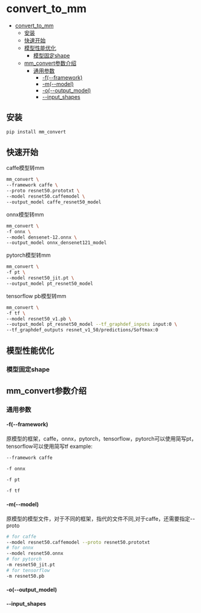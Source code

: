 # convert_to_mm
- [convert\_to\_mm](#convert_to_mm)
  - [安装](#安装)
  - [快速开始](#快速开始)
  - [模型性能优化](#模型性能优化)
    - [模型固定shape](#模型固定shape)
  - [mm\_convert参数介绍](#mm_convert参数介绍)
    - [通用参数](#通用参数)
      - [-f(--framework)](#-f--framework)
      - [-m(--model)](#-m--model)
      - [-o(--output\_model)](#-o--output_model)
      - [--input\_shapes](#--input_shapes)


## 安装
```bash
pip install mm_convert
```

## 快速开始
caffe模型转mm
```bash
mm_convert \
--framework caffe \
--proto resnet50.prototxt \
--model resnet50.caffemodel \
--output_model caffe_resnet50_model
```
onnx模型转mm
```bash
mm_convert \
-f onnx \
--model densenet-12.onnx \
--output_model onnx_densenet121_model
```
pytorch模型转mm
```bash
mm_convert \
-f pt \
--model resnet50_jit.pt \
--output_model pt_resnet50_model
```
tensorflow pb模型转mm
```bash
mm_convert \
-f tf \
--model resnet50_v1.pb \
--output_model pt_resnet50_model --tf_graphdef_inputs input:0 \
--tf_graphdef_outputs resnet_v1_50/predictions/Softmax:0
```

## 模型性能优化
### 模型固定shape


## mm_convert参数介绍
### 通用参数
#### -f(--framework)
原模型的框架，caffe，onnx，pytorch，tensorflow，pytorch可以使用简写pt，tensorflow可以使用简写tf
example:
```bash
--framework caffe

-f onnx

-f pt

-f tf
```

#### -m(--model)
原模型的模型文件，对于不同的框架，指代的文件不同,对于caffe，还需要指定--proto
```bash
# for caffe
--model resnet50.caffemodel --proto resnet50.prototxt
# for onnx
--model resnet50.onnx
# for pytorch
-m resnet50_jit.pt
# for tensorflow
-m resnet50.pb
```
#### -o(--output_model)
#### --input_shapes

<!-- ### archs
通过指定archs，指定生成mlu370或者3226的模型，并指定多核优化,使用方法     
指定生成3226的模型
```bash
--archs mtp_322
```

指定生成3226和370的模型
```bash
--archs mtp_322 mtp_372
```

指定生成3226模型，和370 8核模型
```bash
--archs mtp_322 mtp_372:8
```


指定生成3703226模型，和370 6核和8核模型
```bash
--archs mtp_322 mtp_372:6,8
```
对于3226(但核)，无须设置多核优化，对于370-s4(6核)，建议设置mtp_372:6，对于370-s4(8核)，建议设置mtp_372:8
### input_shapes
设置网络input_shape，会自动设置网络的输入shape不可变，大幅提升网络的性能，如需生成可变模型，请设置graph_shape_mutable=true    

指定输入1的shape是1,3,224,224
```bash
--input_shapes 1,3,224,224
```

指定输入1的shape是1,128, 输入2的shape是1,256，输入3的shape是1,123
```bash
--input_shapes 1,128 1,256 1,123
```

指定输入1的shape是1,3,224,224，并指定输入shape可变
```bash
--input_shapes 1,3,224,224 \
--graph_shape_mutable true
```

### 设置精度和量化

| 精度 | 介绍 |
| ------ | ------ |
| qint8_mixed_float16 | conv,matmul类算子使用qint8,其他算子使用float16 |
| qint8_mixed_float32 | conv,matmul类算子使用qint8,其他算子使用float32 |
| qint16_mixed_float16 | conv,matmul类算子使用qint16,其他算子使用float16 |
| qint16_mixed_float32 | conv,matmul类算子使用qint16,其他算子使用float32 |
| force_float16 | 网络中所有算子使用float16 |
| force_float32 | 网络中所有算子使用float32 |

设置生成模型的精度为 force_float16
```bash
--precision force_float16
```

设置生成模型的精度为 force_float32
```bash
--precision force_float32
```

当设置精度为量化精度时，需要指定量化数据，量化数据的数据分布应与真实的数据分布一致，内置了量化数据的加载函数，默认是加载图片数据，图片的路径由参数image_dir指定，会自动搜索此路径下的图片文件    
不同输入的image_mean,image_std,image_scale以空格隔开，单个输入不同通道的值以逗号(,)隔开，支持简单的算术表达式，1/255.0之类的值    
模型A训练用的是bgr的图片, 预处理没有减均值，只除了255(img/=255.0)，此时参数配置如下
```bash
--precision qint8_mixed_float16 \
--image_dir sample_data/imagenet \
--image_color bgr \
--image_std 255.0,255.0,255.0 
```


模型B训练用的是rgb的图片，预处理经过了transforms.Normalize(等效于img/=255.0),再减去均值(img-=[0.485,0.456,0.406]),再除以标准差(img/=[0.229,0.224,0.225]),此时参数配置如下
```bash
--precision qint8_mixed_float16 \
--image_dir sample_data/voc \
--image_color rgb \
--image_mean 0.485,0.456,0.406 \
--image_std 0.229,0.224,0.225 \
--image_scale 1/255.0,1/255.0,1/255.0
```



模型c训练用到了两张图片，第一张图片预处理和模型A相同，第二张图片预处理和模型B相同，精度设置为qint16_mixed_float16
```bash
--precision qint16_mixed_float16 \
--image_dir sample_data/imagenet \
--image_color bgr rgb \
--image_mean 0.0,0.0,0.0 0.485,0.456,0.406 \
--image_std 255.0,255.0,255.0 0.229,0.224,0.225 \
--image_scale 1.0,1.0,1.0 1/255.0,1/255.0,1/255.0
```

### 改变输入和输出布局
图片加载后一般的数据格式是(h,w,c)，增加batch后是(n,h,w,c),对于网络的输入是(n,c,h,w),图片需要transpose(n,h,w,c)->(n,c,h,w)后，才能进行推理，通过设置参数input_as_nhwc，将网络的输入转变为nhwc后，可免去图片的transpose      

将输入1从nchw改成nhwc
```bash
--input_as_nhwc true \
```

输入1不变，将输入2从nchw改成nhwc
```bash
--input_as_nhwc false true \
```

将输出1和输出2从nchw改成nhwc
```bash
--output_as_nhwc false true
```

### insert_bn
对于首层是conv的网络，可以设置insert_bn，代替预处理中的归一化操作，设置insert_bn之后，无须再做减均值除标准差的归一化操作，输入的数据类型也会变成uint8(fp32->uint8,减少3/4的数据量)，注意此参数的开启依赖与正确的设置了 image_mean,image_std,image_scale参数，此参数在精度和量化校准提及，不在赘述    
输入1开启insert_bn
```bash
--insert_bn true \
```

输入1不变，输入2开启insert_bn
```bash
--insert_bn false true \
```

### 添加目标检测大算子
对于yolo ssd 之类的网络，使用大算子代替原生的检测层，可大幅提升性能    
yolov3 检测层的配置，
```bash
--add_detect  true \
--detect_bias 116,90,156,198,373,326,30,61,62,45,59,119,10,13,16,30,33,23 \
--detect_algo yolov3 
```

yolov5 配置如下
```bash
--add_detect true \
--detect_bias 10,13,16,30,33,23,30,61,62,45,59,119,116,90,156,198,373,326 \
--detect_algo yolov5
```
注意事项：    
默认情况下，会在网络的最后增加目标检测算子，因此需要去掉网络原始的检测层，仅保留网络最后的特征图   
1. caffe 模型    
caffe 模型修改prototxt文件，去掉DetectionOutput层即可    
2. tensorflow pb模型
tensorflow的pb格式模型，可以指定参数--tf_graphdef_outputs conv_lbbox/Conv2D:0 conv_mbbox/Conv2D:0 conv_sbbox/Conv2D:0，指定网络的输出为卷积后的特征图，name需要根据情况更改
3. pytorch 模型
pytorch模型需要在jit.trace模型的时候，在代码中修改，将检测层的的输入直接return，不经过检测层

#### detect 参数
1.detect_add_permute_node    
detect层需要nhwc的输入，当特征图是nchw时(caffe, pytorch),需要添加此参数，将特征图permute为nhwc    

2.detect_algo     
目标检测的算子，支持的参数有yolov2 yolov3 yolov4 yolov5 fasterrcnn ssd refinedet    

3.detect_bias    
anchor值，anchor值应该分组，由大到小排列，yolov3有三组anchor，大anchor值116,90,156,198,373,326， 中anchor值30,61,62,45,59,119，小anchor值10,13,16,30,33,23    
yolov3的anchor值设置,此值为默认值
```bash
--detect_bias 116,90,156,198,373,326,30,61,62,45,59,119,10,13,16,30,33,23
```
4.detect_num_class    
目标检测的类别数，默认80    

5.detect_conf    
目标检测框的阈值，默认0.0005     

6.detect_nms     
目标检测，nms的阈值，默认0.45    

7.detect_image_shape    
目标检测图片的尺寸,未设置会根据网络的输入0和参数image_size进行推到，无法推导则设置为416,416

### bgr模型转rgb模型
对于一些已经训练好的模型，训练时采用的bgr或者rgb的数据，推理时图片需要对图片，进行rbg2bgr或者bgr2rgb的转换，此转换浪费了时间，可对模型进行更改，交换权值中的B,R通道，使其接收另一种颜色空间的图片
```bash
--model_swapBR true
```

### 调试参数
保存模型build期间，图的结构
```bash
--print_ir true
``` -->
